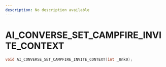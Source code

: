```yaml
---
description: No description available 
---
```


# AI_CONVERSE_SET_CAMPFIRE_INVITE_CONTEXT

```cpp
void AI_CONVERSE_SET_CAMPFIRE_INVITE_CONTEXT(int _Unk0);
```